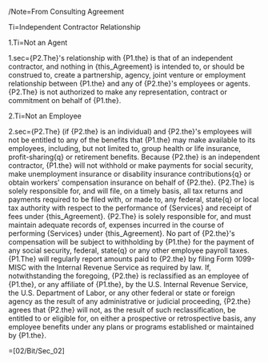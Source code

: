 /Note=From Consulting Agreement

Ti=Independent Contractor Relationship

1.Ti=Not an Agent 

1.sec={P2.The}'s relationship with {P1.the} is that of an independent contractor, and nothing in {this_Agreement} is intended to, or should be construed to, create a partnership, agency, joint venture or employment relationship between {P1.the} and any of {P2.the}'s employees or agents.   {P2.The} is not authorized to make any representation, contract or commitment on behalf of {P1.the}.

2.Ti=Not an Employee

2.sec={P2.The} (if {P2.the} is an individual) and {P2.the}'s employees will not be entitled to any of the benefits that {P1.the} may make available to its employees, including, but not limited to, group health or life insurance, profit-sharing{q} or retirement benefits.  Because {P2.the} is an independent contractor, {P1.the} will not withhold or make payments for social security, make unemployment insurance or disability insurance contributions{q} or obtain workers' compensation insurance on behalf of {P2.the}. {P2.The} is solely responsible for, and will file, on a timely basis, all tax returns and payments required to be filed with, or made to, any federal, state{q} or local tax authority with respect to the performance of {Services} and receipt of fees under {this_Agreement}.  {P2.The} is solely responsible for, and must maintain adequate records of, expenses incurred in the course of performing {Services} under {this_Agreement}.  No part of {P2.the}'s compensation will be subject to withholding by {P1.the} for the payment of any social security, federal, state{q} or any other employee payroll taxes.  {P1.The} will regularly report amounts paid to {P2.the} by filing Form 1099-MISC with the Internal Revenue Service as required by law.  If, notwithstanding the foregoing, {P2.the} is reclassified as an employee of {P1.the}, or any affiliate of {P1.the}, by the U.S. Internal Revenue Service, the U.S. Department of Labor, or any other federal or state or foreign agency as the result of any administrative or judicial proceeding, {P2.the} agrees that {P2.the} will not, as the result of such reclassification, be entitled to or eligible for, on either a prospective or retrospective basis, any employee benefits under any plans or programs established or maintained by {P1.the}.

=[02/Bit/Sec_02]
